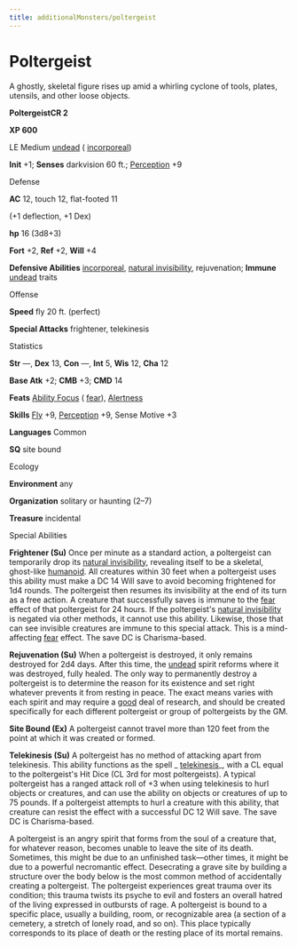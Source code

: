 ```yaml
---
title: additionalMonsters/poltergeist
---
```

# Poltergeist

A ghostly, skeletal figure rises up amid a whirling cyclone of tools, plates, utensils, and other loose objects.

**PoltergeistCR 2**

**XP 600**

LE Medium [undead](monsters/creatureTypes#_undead) ( [incorporeal](monsters/creatureTypes#_incorporeal-subtype))

**Init** +1; **Senses** darkvision 60 ft.; [Perception](additionalMonsters/../skills/perception#_perception) +9

Defense

**AC** 12, touch 12, flat-footed 11

(+1 deflection, +1 Dex)

**hp** 16 (3d8+3)

**Fort** +2, **Ref** +2, **Will** +4

**Defensive Abilities** [incorporeal](monsters/creatureTypes#_incorporeal-subtype), [natural invisibility](monsters/universalMonsterRules#_natural-invisibility-(ex-or-su)), rejuvenation; **Immune** [undead](monsters/creatureTypes#_undead) traits

Offense

**Speed** fly 20 ft. (perfect)

**Special Attacks** frightener, telekinesis

Statistics

**Str** —, **Dex** 13, **Con** —, **Int** 5, **Wis** 12, **Cha** 12

**Base Atk** +2; **CMB** +3; **CMD** 14

**Feats** [Ability Focus](additionalMonsters/../monsters/monsterFeats#_ability-focus) ( [fear](monsters/universalMonsterRules#_fear-(su-or-sp))), [Alertness](additionalMonsters/../feats#_alertness)

**Skills** [Fly](additionalMonsters/../skills/fly#_fly) +9, [Perception](additionalMonsters/../skills/perception#_perception) +9, Sense Motive +3

**Languages** Common

**SQ** site bound

Ecology

**Environment** any

**Organization** solitary or haunting (2–7)

**Treasure** incidental

Special Abilities

**Frightener (Su)** Once per minute as a standard action, a poltergeist can temporarily drop its [natural invisibility](monsters/universalMonsterRules#_natural-invisibility-(ex-or-su)), revealing itself to be a skeletal, ghost-like [humanoid](monsters/creatureTypes#_humanoid). All creatures within 30 feet when a poltergeist uses this ability must make a DC 14 Will save to avoid becoming frightened for 1d4 rounds. The poltergeist then resumes its invisibility at the end of its turn as a free action. A creature that successfully saves is immune to the [fear](monsters/universalMonsterRules#_fear-(su-or-sp)) effect of that poltergeist for 24 hours. If the poltergeist's [natural invisibility](monsters/universalMonsterRules#_natural-invisibility-(ex-or-su)) is negated via other methods, it cannot use this ability. Likewise, those that can see invisible creatures are immune to this special attack. This is a mind-affecting [fear](monsters/universalMonsterRules#_fear-(su-or-sp)) effect. The save DC is Charisma-based.

**Rejuvenation (Su)** When a poltergeist is destroyed, it only remains destroyed for 2d4 days. After this time, the [undead](monsters/creatureTypes#_undead) spirit reforms where it was destroyed, fully healed. The only way to permanently destroy a poltergeist is to determine the reason for its existence and set right whatever prevents it from resting in peace. The exact means varies with each spirit and may require a [good](monsters/creatureTypes#_good-subtype) deal of research, and should be created specifically for each different poltergeist or group of poltergeists by the GM.

**Site Bound (Ex)** A poltergeist cannot travel more than 120 feet from the point at which it was created or formed.

**Telekinesis (Su)** A poltergeist has no method of attacking apart from telekinesis. This ability functions as the spell _ [telekinesis](additionalMonsters/../spells/telekinesis#_telekinesis)_, with a CL equal to the poltergeist's Hit Dice (CL 3rd for most poltergeists). A typical poltergeist has a ranged attack roll of +3 when using telekinesis to hurl objects or creatures, and can use the ability on objects or creatures of up to 75 pounds. If a poltergeist attempts to hurl a creature with this ability, that creature can resist the effect with a successful DC 12 Will save. The save DC is Charisma-based.

A poltergeist is an angry spirit that forms from the soul of a creature that, for whatever reason, becomes unable to leave the site of its death. Sometimes, this might be due to an unfinished task—other times, it might be due to a powerful necromantic effect. Desecrating a grave site by building a structure over the body below is the most common method of accidentally creating a poltergeist. The poltergeist experiences great trauma over its condition; this trauma twists its psyche to evil and fosters an overall hatred of the living expressed in outbursts of rage. A poltergeist is bound to a specific place, usually a building, room, or recognizable area (a section of a cemetery, a stretch of lonely road, and so on). This place typically corresponds to its place of death or the resting place of its mortal remains.

